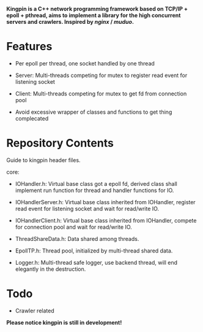 **Kingpin is a C++ network programming framework based on TCP/IP + epoll + pthread, aims to implement a library for the high concurrent servers and crawlers. Inspired by *nginx* / *muduo*.**

# Features

* Per epoll per thread, one socket handled by one thread

* Server: Multi-threads competing for mutex to register read event for listening socket

* Client: Multi-threads competing for mutex to get fd from connection pool

* Avoid excessive wrapper of classes and functions to get thing complecated

# Repository Contents

Guide to kingpin header files.

core:

* IOHandler.h: Virtual base class got a epoll fd, derived class shall implement run function for thread and handler functions for IO.

* IOHandlerServer.h: Virtual base class inherited from IOHandler, register read event for listening socket and wait for read/write IO.

* IOHandlerClient.h: Virtual base class inherited from IOHandler, compete for connection pool and wait for read/write IO.

* ThreadShareData.h: Data shared among threads.

* EpollTP.h: Thread pool, initialized by multi-thread shared data.

* Logger.h: Multi-thread safe logger, use backend thread, will end elegantly in the destruction.

# Todo

* Crawler related

**Please notice kingpin is still in development!**
